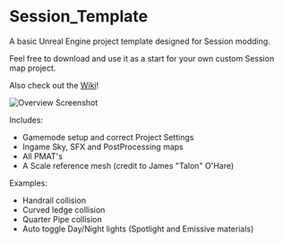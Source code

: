 # Session_Template

A basic Unreal Engine project template designed for Session modding.

Feel free to download and use it as a start for your own custom Session map project.

Also check out the [Wiki](../../wiki)!

![Overview Screenshot](https://user-images.githubusercontent.com/60801006/222937054-25ddc10b-4eeb-4d18-abfd-9c588744d35d.png)

Includes:

- Gamemode setup and correct Project Settings
- Ingame Sky, SFX and PostProcessing maps
- All PMAT's
- A Scale reference mesh (credit to James "Talon" O'Hare)

Examples:
- Handrail collision
- Curved ledge collision
- Quarter Pipe collision
- Auto toggle Day/Night lights (Spotlight and Emissive materials)
